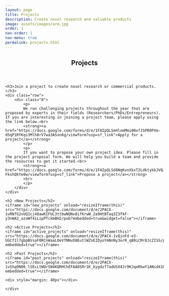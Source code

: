 ```yaml
---
layout: page
title: Projects
description: Create novel research and valuable products
image: assets/images/arm.jpg
order: 1
nav-order: 1
nav-menu: true
permalink: projects.html
---
```


<!-- Main -->
<div id="main" class="alt">

<!-- One -->
<section id="one">
	<div class="inner">
		<header class="major">
			<h1>Projects</h1>
		</header>

    <h3>Join a project to create novel research or commercial products.</h3> 
    <div class="row"> 
        <div class="8">
            <p>
            We run challenging projects throughout the year that are proposed by experts in their fields (Researchers/PhDs/Entrepreneurs). If you are interesting in joining a project team, please apply using the link below.<br>
            <strong><a href="https://docs.google.com/forms/d/e/1FAIpQLSeHlomMmi00xfJSPR0PXm-d5qP1RYKqs3Mlh8rV7wa3ASxn6g/viewform?usp=sf_link">Apply for a project</a></strong>
            </p>
            <p>
            If you want to propose your own project idea. Please fill in the project proposal form. We will help you build a team and provide the resources to get it started.<br>
            <strong><a href="https://docs.google.com/forms/d/e/1FAIpQLSd8NqKvnXkxT2LdktykbJVQJI5S2vx5OhOziTd-FkshQkYe0w/viewform?usp=sf_link">Propose a project</a></strong>
            <br>
            </p>         
        </div>
    </div>

    <h2 >New Projects</h2>
    <iframe id="new_projects" onload="resizeIframe(this)" src="https://docs.google.com/document/d/e/2PACX-1vRNfG2vUQ1cj48awKIFUL3ttbwNQNx8ifKrwW_2a9HtBTaq3Z3fkF-y3nWA2_azoWf4iLipPTckmBH2/pub?embedded=true&widget=false"></iframe>

    <h2 >Active Projects</h2>
    <iframe id="active_projects" onload="resizeIframe(this)" src="https://docs.google.com/document/d/e/2PACX-1vQjnFd-e3-UGCf1l7gbpBVsaF0RCnWaaLOeVfNNvD8EutlWZnEIDyoYmNnNy3orR_qB9iCMr8JcZISS/pub?embedded=true"></iframe>

    <h2 >Past Projects</h2>
    <iframe id="past_projects" onload="resizeIframe(this)" src="https://docs.google.com/document/d/e/2PACX-1vShq9N06_lSEcLtWQrSN4KQRHChEFAA0SRr1K_kygdzf7adUSX4Jr9KJqeRkwY1ANsd41P0yGHVMyop/pub?embedded=true"></iframe>

    <div style="margin: 40px"></div>

    </div>
</section>
